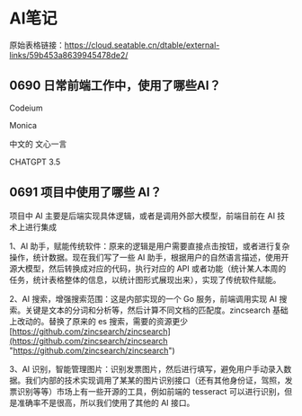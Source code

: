 # AI笔记 

 原始表格链接：https://cloud.seatable.cn/dtable/external-links/59b453a8639945478de2/

 
## 0690 日常前端工作中，使用了哪些AI？


Codeium

Monica

中文的 文心一言

CHATGPT 3.5

   
## 0691 项目中使用了哪些 AI？


项目中 AI 主要是后端实现具体逻辑，或者是调用外部大模型，前端目前在 AI 技术上进行集成

1、AI 助手，赋能传统软件：原来的逻辑是用户需要直接点击按钮，或者进行复杂操作，统计数据。现在我们写了一些 AI 助手，根据用户的自然语言描述，使用开源大模型，然后转换成对应的代码，执行对应的 API 或者功能（统计某人本周的任务，统计表格整体的信息，以统计图形式展现出来），实现了传统软件赋能。

2、AI 搜索，增强搜索范围：这是内部实现的一个 Go 服务，前端调用实现 AI 搜索。关键是文本的分词和分析等，然后计算不同文档的匹配度。zincsearch 基础上改动的。替换了原来的 es 搜索，需要的资源更少 [https://github.com/zincsearch/zincsearch](https://github.com/zincsearch/zincsearch "https://github.com/zincsearch/zincsearch")

3、AI 识别，智能管理图片：识别发票图片，然后进行填写，避免用户手动录入数据。我们内部的技术实现调用了某某的图片识别接口（还有其他身份证，驾照，发票识别等等）市场上有一些开源的工具，例如前端的 tesseract 可以进行识别，但是准确率不是很高，所以我们使用了其他的 AI 接口。

​

  